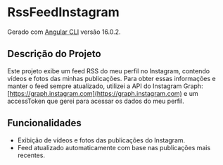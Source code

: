 # RssFeedInstagram

Gerado com [Angular CLI](https://github.com/angular/angular-cli) versão 16.0.2.

## Descrição do Projeto

Este projeto exibe um feed RSS do meu perfil no Instagram, contendo vídeos e fotos das minhas publicações. Para obter essas informações e manter o feed sempre atualizado, utilizei a API do Instagram Graph: [https://graph.instagram.com](https://graph.instagram.com) e um accessToken que gerei para acessar os dados do meu perfil.

## Funcionalidades

- Exibição de vídeos e fotos das publicações do Instagram.
- Feed atualizado automaticamente com base nas publicações mais recentes.